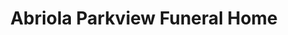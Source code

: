 ---
title: "Abriola Parkview Funeral Home"
url: /trumbull/abriola-parkview-funeral-home/
shop: funeral directors
---